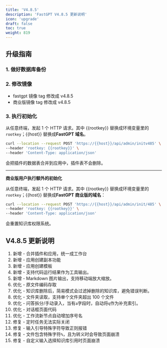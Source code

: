 ```yaml
---
title: 'V4.8.5'
description: 'FastGPT V4.8.5 更新说明'
icon: 'upgrade'
draft: false
toc: true
weight: 819
---
```


## 升级指南

### 1. 做好数据库备份

### 2. 修改镜像

- fastgpt 镜像 tag 修改成 v4.8.5
- 商业版镜像 tag 修改成 v4.8.5

### 3. 执行初始化

从任意终端，发起 1 个 HTTP 请求。其中 {{rootkey}} 替换成环境变量里的 `rootkey`；{{host}} 替换成**FastGPT 域名**。

```bash
curl --location --request POST 'https://{{host}}/api/admin/initv485' \
--header 'rootkey: {{rootkey}}' \
--header 'Content-Type: application/json'
```

会把插件的数据表合并到应用中，插件表不会删除。

------

**商业版用户执行额外的初始化**

从任意终端，发起 1 个 HTTP 请求。其中 {{rootkey}} 替换成环境变量里的 `rootkey`；{{host}} 替换成**FastGPT 商业版的域名**：

```bash
curl --location --request POST 'https://{{host}}/api/admin/init/485' \
--header 'rootkey: {{rootkey}}' \
--header 'Content-Type: application/json'
```

会重置知识库权限系统。

## V4.8.5 更新说明

1. 新增 - 合并插件和应用，统一成工作台
2. 新增 - 应用创建副本功能
3. 新增 - 应用创建模板
4. 新增 - 支持代码运行结果作为工具输出。
5. 新增 - Markdown 图片输出，支持移动端放大缩放。
6. 优化 - 原文件编码存取
7. 优化 - 知识库删除后，简易模式会过滤掉删除的知识库，避免错误判断。
8. 优化 - 文件夹读取，支持单个文件夹超出 100 个文件
9. 优化 - 问答拆分/手动录入，当有`a`字段时，自动将`q`作为补充索引。
10. 优化 - 对话框页面代码
11. 优化 - 工作流新节点自动增加序号名
12. 修复 - 定时任务无法实际关闭
13. 修复 - 输入引导特殊字符导致正则报错
14. 修复 - 文件包含特殊字符`%`，且为转义时会导致页面崩溃
15. 修复 - 自定义输入选择知识库引用时页面崩溃